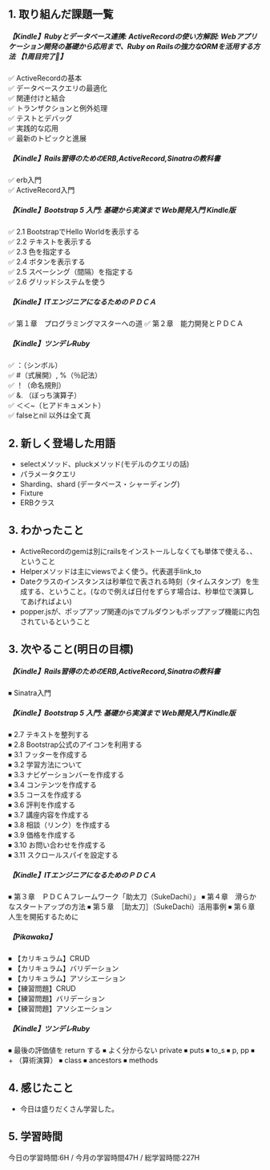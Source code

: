 ## 1. 取り組んだ課題一覧
##### 【Kindle】Rubyとデータベース連携: ActiveRecordの使い方解説: Webアプリケーション開発の基礎から応用まで、Ruby on Railsの強力なORMを活用する方法 【1周目完了🍅】
✅ ActiveRecordの基本  
✅ データベースクエリの最適化  
✅ 関連付けと結合  
✅ トランザクションと例外処理  
✅ テストとデバッグ  
✅ 実践的な応用  
✅ 最新のトピックと進展  

##### 【Kindle】Rails習得のためのERB,ActiveRecord,Sinatraの教科書
✅ erb入門  
✅ ActiveRecord入門  

##### 【Kindle】Bootstrap 5 入門: 基礎から実演まで Web開発入門 Kindle版
✅ 2.1 BootstrapでHello Worldを表示する  
✅ 2.2 テキストを表示する  
✅ 2.3 色を指定する  
✅ 2.4 ボタンを表示する  
✅ 2.5 スペーシング（間隔）を指定する  
✅ 2.6 グリッドシステムを使う  

##### 【Kindle】ITエンジニアになるためのＰＤＣＡ
✅ 第１章　プログラミングマスターへの道
✅ 第２章　能力開発とＰＤＣＡ

##### 【Kindle】ツンデレRuby
✅ ：（シンボル）  
✅ #（式展開）, %（％記法）  
✅ ！（命名規則）  
✅ &. （ぼっち演算子）  
✅ ＜＜~（ヒアドキュメント）  
✅ falseとnil 以外は全て真  

## 2. 新しく登場した用語
- selectメソッド、pluckメソッド(モデルのクエリの話)
- パラメータクエリ
- Sharding、shard (データベース・シャーディング)
- Fixture
- ERBクラス

## 3. わかったこと
- ActiveRecordのgemは別にrailsをインストールしなくても単体で使える、、ということ
- Helperメソッドは主にviewsでよく使う。代表選手link_to
- Dateクラスのインスタンスは秒単位で表される時刻（タイムスタンプ）を生成する、ということ。(なので例えば日付をずらす場合は、秒単位で演算してあげればよい)
- popper.jsが、ポップアップ関連のjsでプルダウンもポップアップ機能に内包されているということ
  
## 3. 次やること(明日の目標)
##### 【Kindle】Rails習得のためのERB,ActiveRecord,Sinatraの教科書
⏹ Sinatra入門  

##### 【Kindle】Bootstrap 5 入門: 基礎から実演まで Web開発入門 Kindle版
⏹ 2.7 テキストを整列する  
⏹ 2.8 Bootstrap公式のアイコンを利用する  
⏹ 3.1 フッターを作成する  
⏹ 3.2 学習方法について  
⏹ 3.3 ナビゲーションバーを作成する  
⏹ 3.4 コンテンツを作成する  
⏹ 3.5 コースを作成する  
⏹ 3.6 評判を作成する  
⏹ 3.7 講座内容を作成する  
⏹ 3.8 相談（リンク）を作成する  
⏹ 3.9 価格を作成する  
⏹ 3.10 お問い合わせを作成する  
⏹ 3.11 スクロールスパイを設定する  

##### 【Kindle】ITエンジニアになるためのＰＤＣＡ
⏹ 第３章　ＰＤＣＡフレームワーク「助太刀（SukeDachi）」
⏹ 第４章　滑らかなスタートアップの方法
⏹ 第５章　［助太刀］（SukeDachi）活用事例
⏹ 第６章　人生を開拓するために

##### 【Pikawaka】
⏹ 【カリキュラム】CRUD  
⏹ 【カリキュラム】バリデーション  
⏹ 【カリキュラム】アソシエーション  
⏹ 【練習問題】CRUD  
⏹ 【練習問題】バリデーション  
⏹ 【練習問題】アソシエーション  

##### 【Kindle】ツンデレRuby
⏹ 最後の評価値を return する
⏹ よく分からない private
⏹ puts
⏹ to_s
⏹ p, pp
⏹ + （算術演算）
⏹ class
⏹ ancestors
⏹ methods

## 4. 感じたこと
- 今日は盛りだくさん学習した。
  
## 5. 学習時間
今日の学習時間:6H / 今月の学習時間47H / 総学習時間:227H　
